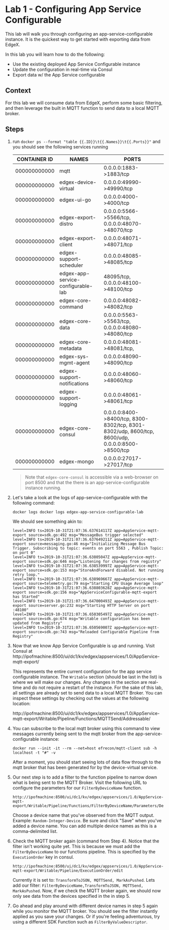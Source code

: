 # Lab 1 - Configuring App Service Configurable

This lab will walk you through configuring an app-service-configurable instance. It is the quickest way to get started with exporting data from EdgeX.

In this lab you will learn how to do the following:

- Use the existing deployed App Service Configurable instance
- Update the configuration in real-time via Consul
- Export data w/ the App Service configurable
    
## Context

For this lab we will consume data from EdgeX, perform some basic filtering, and then leverage the built in MQTT function to send data to a local MQTT broker.  

## Steps

1. run `docker ps --format "table {{.ID}}\t{{.Names}}\t{{.Ports}}"` and you should see the following services running

    |CONTAINER ID    |NAMES                            |PORTS                      |
    |----------------|---------------------------------|---------------------------|
    | 000000000000   | mqtt                            |  0.0.0.0:1883->1883/tcp
    | 000000000000   |     edgex-device-virtual        |  0.0.0.0:49990->49990/tcp |
    | 000000000000   |     edgex-ui-go                 |  0.0.0.0:4000->4000/tcp |
    | 000000000000   |     edgex-export-distro         |  0.0.0.0:5566->5566/tcp,  0.0.0.0:48070->48070/tcp |
    | 000000000000   |     edgex-export-client         |  0.0.0.0:48071->48071/tcp |
    | 000000000000   |     edgex-support-scheduler     |  0.0.0.0:48085->48085/tcp |
    | 000000000000   | edgex-app-service-configurable-lab | 48095/tcp, 0.0.0.0:48100->48100/tcp |
    | 000000000000   |     edgex-core-command          |  0.0.0.0:48082->48082/tcp |
    | 000000000000   |     edgex-core-data             |  0.0.0.0:5563->5563/tcp,  0.0.0.0:48080->48080/tcp |
    | 000000000000   |     edgex-core-metadata         |  0.0.0.0:48081->48081/tcp,  |48082/tcp
    | 000000000000   |     edgex-sys-mgmt-agent        |  0.0.0.0:48090->48090/tcp |
    | 000000000000   |     edgex-support-notifications |  0.0.0.0:48060->48060/tcp |
    | 000000000000   |     edgex-support-logging       |  0.0.0.0:48061->48061/tcp |
    | 000000000000   |     edgex-core-consul           |  0.0.0.0:8400->8400/tcp,  8300-8302/tcp, 8301-8302/udp, 8600/tcp, 8600/udp, 0.0.0.0:8500->8500/tcp |
    | 000000000000   |     edgex-mongo                 |  0.0.0.0:27017->27017/tcp |

    > Note that `edgex-core-consul` is accessible via a web-browser on port 8500 and that the there is an app-service-configurable instance running.

2. Let's take a look at the logs of app-service-configurable with the following command:
    ```shell
    docker logs docker logs edgex-app-service-configurable-lab
    ```
    We should see something akin to:
    ```
    level=INFO ts=2019-10-31T21:07:36.637614117Z app=AppService-mqtt-export source=sdk.go:492 msg="MessageBus trigger selected"
    level=INFO ts=2019-10-31T21:07:36.637649211Z app=AppService-mqtt-export source=messaging.go:46 msg="Initializing Message Bus Trigger. Subscribing to topic: events on port 5563 , Publish Topic:  on port 0"
    level=INFO ts=2019-10-31T21:07:36.63805047Z app=AppService-mqtt-export source=sdk.go:646 msg="Listening for changes from registry"
    level=INFO ts=2019-10-31T21:07:36.638539997Z app=AppService-mqtt-export source=sdk.go:153 msg="StoreAndForward disabled. Not running retry loop."
    level=INFO ts=2019-10-31T21:07:36.638969667Z app=AppService-mqtt-export source=telemetry.go:79 msg="Starting CPU Usage Average loop"
    level=INFO ts=2019-10-31T21:07:36.638803628Z app=AppService-mqtt-export source=sdk.go:156 msg="AppServiceConfigurable-mqtt-export has Started"
    level=INFO ts=2019-10-31T21:07:36.647000493Z app=AppService-mqtt-export source=server.go:232 msg="Starting HTTP Server on port :48100"
    level=INFO ts=2019-10-31T21:07:36.650305497Z app=AppService-mqtt-export source=sdk.go:674 msg="Writable configuration has been updated from Registry"
    level=INFO ts=2019-10-31T21:07:36.650569007Z app=AppService-mqtt-export source=sdk.go:743 msg="Reloaded Configurable Pipeline from Registry"
    ```

3. Now that we know App Service Configurable is up and running. Visit Consul at
http://ipofmachine:8500/ui/dc1/kv/edgex/appservices/1.0/AppService-mqtt-export/

    This represents the entire current configuration for the app service configurable instance. The `Writable` section (should be last in the list) is where we will make our changes. Any changes in the section are real-time and do not require a restart of the instance. For the sake of this lab, all settings are already set to send data to a local MQTT Broker. You can inspect these settings by checking out the values at the following location:

    http://ipofmachine:8500/ui/dc1/kv/edgex/appservices/1.0/AppService-mqtt-export/Writable/Pipeline/Functions/MQTTSend/Addressable/



4. You can subscribe to the local mqtt broker using this command to view messages currently being sent to the mqtt broker from the app-service-configurable instance:
    ```shell
    docker run --init -it --rm --net=host efrecon/mqtt-client sub -h localhost -t "#" -v
    ```
    After a moment, you should start seeing lots of data flow through to the mqtt broker that has been generated for by the device-virtual service. 

5. Our next step is to add a filter to the function pipeline to narrow down what is being sent to the MQTT Broker. Visit the following URL to configure the parameters for our `FilterByDeviceName` function. 
    ```
    http://ipofmachine:8500/ui/dc1/kv/edgex/appservices/1.0/AppService-mqtt-export/Writable/Pipeline/Functions/FilterByDeviceName/Parameters/DeviceNames/edit
    ```
    Choose a device name that you've observed from the MQTT output. Example: `Random-Integer-Device`.
    Be sure and click "Save" when you've added a device name. You can add multiple device names as this is a comma-delimited list.

6. Check the MQTT broker again (command from Step 4). Notice that the filter isn't working quite yet. This is because we must add the `FilterByDeviceName` to our functions pipeline. This is specified by the `ExecutionOrder` key in consul.
    ```
    http://ipofmachine:8500/ui/dc1/kv/edgex/appservices/1.0/AppService-mqtt-export/Writable/Pipeline/ExecutionOrder/edit
    ```
    Currently it is set to: `TransformToJSON, MQTTSend, MarkAsPushed`. Lets add our filter:
    `FilterByDeviceName,TransformToJSON, MQTTSend, MarkAsPushed`. Now, if we check the MQTT broker again, we should now only see data from the devices specified in the in step 5.

7. Go ahead and play around with different device names in step 5 again while you monitor the MQTT broker. You should see the filter instantly applied as you save your changes. Or if you're feeling adventurous, try using a different SDK Function such as `FilterByValueDescriptor`. 





